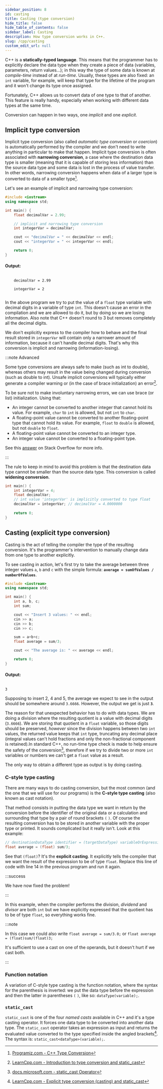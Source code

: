 ```yaml
---
sidebar_position: 8
id: casting
title: Casting (type conversion)
hide_title: false
hide_table_of_contents: false
sidebar_label: Casting
description: How type conversion works in C++.
slug: /cpp/casting
custom_edit_url: null
---
```


C++ is a **statically-typed language**. This means that the programmer has to explicitly declare 
the data type when they create a piece of data (variables, parameters, return values…); in this 
way the type of some data is known at *compile-time* instead of at *run-time*. Usually, these 
types are also fixed: an `int` variable, for example, will keep that type for the lifetime of 
the program and it won't change its type once assigned.

Fortunately, C++ allows us to convert data of one type to that of another. This feature is really 
handy, especially when working with different data types at the same time.

Conversion can happen in two ways, one *implicit* and one *explicit*.


## Implicit type conversion

Implicit type conversion (also called *automatic type conversion* or *coercion*) is automatically 
performed by the compiler and we don't need to write anything in particular to make that happen. 
Implicit type conversion is often associated with **narrowing conversion**, a case where the 
destination data type is smaller (meaning that it is capable of storing less information) than 
the source data type and some data is lost in the process of value transfer. In other words, 
narrowing conversion happens when data of a larger type is converted to data of a smaller type[^1].

Let's see an example of implicit and narrowing type conversion:

```cpp title="implicit-narrowing-type-conversion.cpp" {8}
#include <iostream>
using namespace std;

int main() {
	float decimalVar = 2.99;

	// implicit and narrowing type conversion
	int integerVar = decimalVar;

	cout << "decimalVar = " << decimalVar << endl;
	cout << "integerVar = " << integerVar << endl;

	return 0;
}
```

#### Output:
<div class="output">
	<code class="output">
	decimalVar = 2.99<br/>
	integerVar = 2
	</code>
</div>

In the above program we try to put the value of a `float` type variable with decimal digits in a 
variable of type `int`. This doesn't cause an error in the compilation and we are allowed to do 
it, but by doing so we are losing information. Also note that C++ doesn't round to 3 but removes 
completely all the decimal digits. 

We don't explicitly express to the compiler how to behave and the final result stored in 
`integerVar` will contain only a narrower amount of information, because it can't handle decimal 
digits. That's why this conversion is implicit and narrowing (information-losing).

:::note Advanced

Some type conversions are always safe to make (such as int to double), whereas others may result 
in the value being changed during conversion (such as double to int). Unsafe implicit conversions 
will typically either generate a compiler warning or (in the case of brace initialization) an 
error[^2].

To be sure not to make involuntary narrowing errors, we can use brace (or list) initialization. 
Using that:
- An integer cannot be converted to another integer that cannot hold its value. For example, 
`char` to `int` is allowed, but not `int` to `char`.
- A floating-point value cannot be converted to another floating-point type that cannot hold its 
value. For example, `float` to `double` is allowed, but not `double` to `float`.
- A floating-point value cannot be converted to an integer type.
- An integer value cannot be converted to a floating-point type.

See this [answer](https://stackoverflow.com/a/18222927/13122341) on Stack Overflow for more info.

:::

The rule to keep in mind to avoid this problem is that the destination data type cannot be 
smaller than the source data type. This conversion is called **widening conversion**.

```cpp
int main() {
	int integerVar = 4;
	float decimalVar;
	// int value 'integerVar' is implicitly converted to type float
	decimalVar = integerVar; // decimalVar = 4.0000000
	
	return 0;
}
```


## Casting (explicit type conversion)

Casting is the act of telling the compiler the type of the resulting conversion. It's the 
programmer's intervention to manually change data from one type to another explicitly.

To see casting in action, let's first try to take the average between three integer values `a`, 
`b` and `c` with the simple formula: **`average = sumOfValues / numberOfValues`**.

```cpp title="int-average.cpp" {14}
#include <iostream>
using namespace std;

int main() {
	int a, b, c;
	int sum;

	cout << "Insert 3 values: " << endl;
	cin >> a;
	cin >> b;
	cin >> c;

	sum = a+b+c;
	float average = sum/3;

	cout << "The average is: " << average << endl;

	return 0;
}
```

#### Output:
<code class="output">
3
</code>

Supposing to insert 2, 4 and 5, the average we expect to see in the output should be somewhere 
around `3.6666`. However, the output we get is just **`3`**.

The reason for that unexpected behavior has to do with data types.
We are doing a division where the resulting quotient is a value with decimal digits (`3.6666`). 
We are storing that quotient in a `float` variable, so those digits should be preserved, *however* 
since the division happens between two `int` values, the returned value keeps that `int` type, 
truncating any decimal place (integral values can't hold fractions and only the non-fractional 
component is retained).In standard C++, no run-time type check is made to help ensure the safety 
of the conversion[^3], therefore if we try to divide two or more `int` variables or numbers we 
can't get a `float` value as a result.

The only way to obtain a different type as output is by doing casting.

### C-style type casting

There are many ways to do casting conversion, but the most common (and the one that we will use 
for our programs) is the **C-style type casting** (also known as cast notation).

That method consists in putting the data type we want in return by the conversion before the 
identifier of the original data or a calculation and surrounding that type by a pair of 
round brackets `(` `)`. Of course the resulting conversion has to be stored in another variable 
with the proper type or printed. It sounds complicated but it really isn't. Look at this example:

```cpp
// destinationDataType identifier = (targetDataType) variableOrExpression;
float average = (float) sum/3;
```

See that `(float)`? It's the **explicit casting**. It explicitly tells the compiler that we want the 
result of the expression to be of type `float`. Replace this line of code with line 14 in the 
previous program and run it again. 

:::success

We have now fixed the problem!

:::

In this example, when the compiler performs the division, *dividend* and *divisor* are both `int` 
but we have explicitly expressed that the quotient has to be of type `float`, so everything works 
fine.

:::note

In this case we could also write `float average = sum/3.0;` or `float average = (float)sum/(float)3;`

It's sufficient to use a cast on one of the operands, but it doesn't hurt if we cast both.

:::

### Function notation

A variation of C-style type casting is the function notation, where the syntax for the 
parenthesis is inverted: we put the data type before the expression and then the latter in 
parentheses `(` `)`, like so: `dataType(variable);`.

### `static_cast`

`static_cast` is one of the four *named casts* available in C++ and it's a type casting operator.
It forces one data type to be converted into another data type. The `static_cast` operator 
takes an expression as input and returns the evaluated value converted to the type specified 
inside the angled brackets[^4]. The syntax is: `static_cast<dataType>(variable);`.


[^1]: [Programiz.com - C++ Type Conversion](https://www.programiz.com/cpp-programming/type-conversion)
[^2]: [LearnCpp.com - Introduction to type conversion and static_cast](https://www.learncpp.com/cpp-tutorial/introduction-to-type-conversion-and-static_cast/)
[^3]: [docs.microsoft.com - static_cast Operator](https://docs.microsoft.com/en-us/cpp/cpp/static-cast-operator?view=msvc-170)
[^4]: [LearnCpp.com - Explicit type conversion (casting) and static_cast](https://www.learncpp.com/cpp-tutorial/explicit-type-conversion-casting-and-static-cast/)